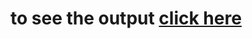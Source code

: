 # to see the output [click here](https://sv08sarthak.github.io/COURSERA-web-dev./ASSIGNMENT%20MODULES/Module4/index.html)
